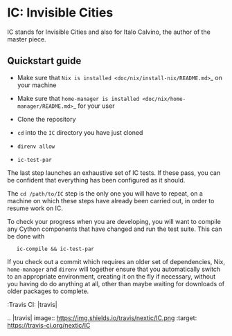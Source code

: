 # IC: Invisible Cities

IC stands for Invisible Cities and also for Italo Calvino, the author of the master piece.

## Quickstart guide


+ Make sure that `Nix is installed <doc/nix/install-nix/README.md>`_ on your machine

+ Make sure that `home-manager is installed <doc/nix/home-manager/README.md>`_ for your user

+ Clone the repository

+ `cd` into the `IC` directory you have just cloned

+ `direnv allow`

+ `ic-test-par`

The last step launches an exhaustive set of IC tests. If these pass, you can be
confident that everything has been configured as it should.

The `cd /path/to/IC` step is the only one you will have to repeat, on a machine
on which these steps have already been carried out, in order to resume work on
IC.

To check your progress when you are developing, you will want to compile any
Cython components that have changed and run the test suite. This can be done
with

```shell
   ic-compile && ic-test-par
```

If you check out a commit which requires an older set of dependencies, Nix,
`home-manager` and `direnv` will together ensure that you automatically switch
to an appropriate environment, creating it on the fly if necessary, without you
having do do anything at all, other than maybe waiting for downloads of older
packages to complete.

:Travis CI: |travis|

.. |travis| image:: https://img.shields.io/travis/nextic/IC.png
        :target: https://travis-ci.org/nextic/IC
